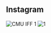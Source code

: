## Instagram
![CMU IFF 1](https://user-images.githubusercontent.com/38139294/96015135-36b70c00-0e15-11eb-96ab-0fe5f644335f.png)
![1](https://user-images.githubusercontent.com/38139294/96641660-0bd82680-12f3-11eb-8a2f-bb24cd6b2a34.png)
